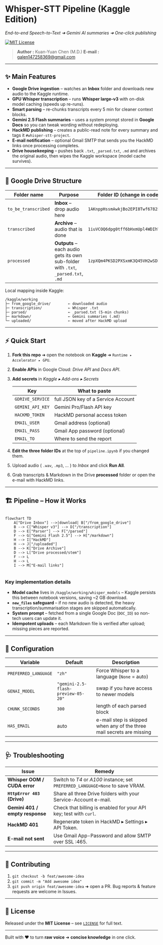 # Whisper-STT Pipeline (Kaggle Edition)

*End-to-end Speech-to-Text ➜ Gemini AI summaries ➜ One-click publishing*

[![MIT License](https://img.shields.io/badge/License-MIT-blue.svg)](#license)

> **Author :** Kuan-Yuan Chen (M.D.)
> **E-mail :** [galen147258369@gmail.com](mailto:galen147258369@gmail.com)

---

## ✨ Main Features

* **Google Drive ingestion** – watches an **Inbox** folder and downloads new audio to the Kaggle runtime.
* **GPU Whisper transcription** – runs **Whisper large-v3** with on-disk model caching (speeds up re-runs).
* **Smart parsing** – re-chunks transcripts every 5 min for cleaner context blocks.
* **Gemini 2.5 Flash summaries** – uses a system prompt stored in **Google Docs** so you can tweak wording without redeploying.
* **HackMD publishing** – creates a public-read note for every summary and tags it `#whisper-stt-project`.
* **E-mail notification** – optional Gmail SMTP that sends you the HackMD links once processing completes.
* **Drive housekeeping** – pushes back `.txt`, `_parsed.txt`, `.md` and archives the original audio, then wipes the Kaggle workspace (model cache survives).

---

## 📂 Google Drive Structure

| Folder name         | Purpose                                                                            | Folder ID (change in code)          |
| ------------------- | ---------------------------------------------------------------------------------- | ----------------------------------- |
| `to_be_transcribed` | **Inbox** – drop audio here                                                        | `1AKnppHssmAwkjBo2EPI8Twf6782hH2xv` |
| `transcribed`       | **Archive** – audio that is done                                                   | `1iuVCOQ6dpg0tff6bHxmUpl4WDIhVybWO` |
| `processed`         | **Outputs** – each audio gets its own sub-folder with `.txt`, `_parsed.txt`, `.md` | `1zpXQm4PKSD2PXSxmK3Q45VH2wSDbTGcr` |

Local mapping inside Kaggle:

```
/kaggle/working
├─ from_google_drive/        ← downloaded audio
├─ transcription/            ← Whisper .txt
├─ parsed/                   ← _parsed.txt (5-min chunks)
├─ markdown/                 ← Gemini summaries (.md)
└─ uploaded/                 ← moved after HackMD upload
```

---

## ⚡ Quick Start

1. **Fork this repo** ➜ open the notebook on **Kaggle** ➜ `Runtime ▸ Accelerator ▸ GPU`.

2. **Enable APIs** in Google Cloud: *Drive API* and *Docs API*.

3. **Add secrets** in *Kaggle ▸ Add-ons ▸ Secrets*

   | Key              | What to paste                      |
   | ---------------- | ---------------------------------- |
   | `GDRIVE_SERVICE` | full JSON key of a Service Account |
   | `GEMINI_API_KEY` | Gemini Pro/Flash API key           |
   | `HACKMD_TOKEN`   | HackMD personal access token       |
   | `EMAIL_USER`     | Gmail address (optional)           |
   | `EMAIL_PASS`     | Gmail App password (optional)      |
   | `EMAIL_TO`       | Where to send the report           |

4. **Edit the three folder IDs** at the top of `pipeline.ipynb` if you changed them.

5. Upload audio ( `.wav`, `.mp3`, … ) to *Inbox* and click **Run All**.

6. Grab transcripts & Markdown in the Drive **processed** folder or open the e-mail with HackMD links.

---

## 🏗 Pipeline – How it Works

```mermaid

flowchart TD
    A["Drive Inbox"] -->|download| B["/from_google_drive"]
    B --> C["Whisper v3"] --> D["/transcription"]
    D --> E["Parser"] --> F["/parsed"]
    F --> G["Gemini Flash 2.5"] --> H["/markdown"]
    H --> I["HackMD"]
    H --> J["/uploaded"]
    B --> K["Drive Archive"]
    D --> L["Drive processed/stem"]
    F --> L
    H --> L
    I --> M["E-mail links"]


```

### Key implementation details

* **Model cache** lives in `/kaggle/working/whisper_models` – Kaggle persists this between notebook versions, saving \~2 GB download.
* **`new_files` safeguard** – if no new audio is detected, the heavy transcription/summarisation stages are skipped automatically.
* **System prompt** – fetched from a single Google Doc (`DOC_ID`) so non-tech users can update it.
* **Idempotent uploads** – each Markdown file is verified after upload; missing pieces are reported.

---

## 🔧 Configuration

| Variable             | Default                            | Description                                                           |
| -------------------- | ---------------------------------- | --------------------------------------------------------------------- |
| `PREFERRED_LANGUAGE` | `"zh"`                             | Force Whisper to a language (`None` = auto)                           |
| `GENAI_MODEL`        | `"gemini-2.5-flash-preview-05-20"` | swap if you have access to newer models                               |
| `CHUNK_SECONDS`      | `300`                              | length of each parsed block                                           |
| `HAS_EMAIL`          | auto                               | e-mail step is skipped when any of the three mail secrets are missing |

---

## 🩺 Troubleshooting

| Issue                           | Remedy                                                                         |
| ------------------------------- | ------------------------------------------------------------------------------ |
| **Whisper OOM / CUDA error**    | Switch to *T4* or *A100* instance; set `PREFERRED_LANGUAGE=None` to save VRAM. |
| **`HttpError 403` (Drive)**     | Share all three Drive folders with your Service-Account e-mail.                |
| **Gemini 401 / empty response** | Check that billing is enabled for your API key; test with `curl`.              |
| **HackMD 401**                  | Regenerate token in HackMD ▸ Settings ▸ API Token.                             |
| **E-mail not sent**             | Use Gmail App-Password and allow SMTP over SSL :465.                           |

---

## 🤝 Contributing

1. `git checkout -b feat/awesome-idea`
2. `git commit -m "Add awesome idea"`
3. `git push origin feat/awesome-idea` ➜ open a PR.
   Bug reports & feature requests are welcome in Issues.

---

## 📜 License

Released under the **MIT License** – see [`LICENSE`](./LICENSE) for full text.

---

Built with ❤️ to turn **raw voice** ➜ **concise knowledge** in one click.
